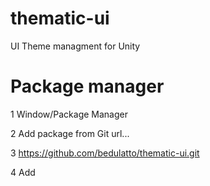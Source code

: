 # thematic-ui

UI Theme managment for Unity

# Package manager

1 Window/Package Manager

2 Add package from Git url...

3 https://github.com/bedulatto/thematic-ui.git

4 Add
